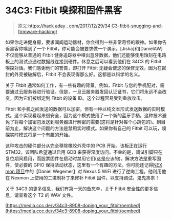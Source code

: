 # 34C3: Fitbit 嗅探和固件黑客

> 原文:[https://hack aday . com/2017/12/29/34 C3-fitbit-snugging-and-firmware-hacking/](https://hackaday.com/2017/12/29/34c3-fitbit-sniffing-and-firmware-hacking/)

如果你走进健身房，要求闻闻运动器材，你会得到一些非常奇怪的眼神。如果你告诉黑客你嗅到了一个 Fitbit，你可能会被要求做一个演示。[Jiska]和[DanielAW]不仅能够从普通的 Fitbit 健身追踪器中嗅出蓝牙数据，他们还能够使用蚀刻在电路板上的测试点通过数据线连接到硬件。休息之后可以看到他们在 34C3 的 Fitbit 嗅探对话。我们感谢他们的警告，即打开 Fitbit 无疑会使您的保修无效，因为在密封的外壳被破解后，Fitbit 不会表现得那么好。这都是以科学的名义。

关于 Fitbit 通常如何工作，有一些有趣的背景。例如，Fitbit 与您的手机配对，需要通过云服务器进行验证。但是，一旦云服务器发回认证证书，它们将永远不会改变，因为它们被绑定到 Fitbit 的设备 ID。这个过程容易受到重放攻击。

Fitbit 和手机之间发送的数据可以加密，但有一种以纯文本形式发送数据的实时模式。这个实现看起来很安全，因为这个模式使用了一个新的蓝牙手柄。这种技术避免了将每个加密包发送到服务器进行解密的需要(这将是针对每个心跳包的)。到目前为止，解决这个问题的方法是禁用实时模式。如果你有自己的 Fitbit 可以玩，嗅探实时模式将是一个有趣的开始。

这种攻击的硬件部分从完全移除橡胶外壳中的 PCB 开始。该板正在运行 STM32，该团队希望通过启用 GDB 来获得深度访问。不幸的是，调试引脚只在复位期间启用，而股票固件在启动时禁用它们(这是应该的)。解决方法是重写固件，使必要的 GPIO 保持活动状态，这里有一个有趣的方法。你可能还记得[NEX mon 项目](https://hackaday.com/2016/09/08/nexmon-turns-nexus-5-and-rpi3-into-wifi-toolkit/)中的【Daniel Wegemer】对 Nexus 5 WiFi 进行了逆向工程。他利用他在 Nexmon 上使用的二进制补丁来修补 Fitbit 固件，以支持调试。鬼鬼祟祟！

关于 34C3 的更多信息，我们有第一天的备忘单，关于 Fitbit 安全性的更多信息，请查看这个 T2 的 WAV 文件。

[https://media.ccc.de/v/34c3-8908-doping_your_fitbit/oembed](https://media.ccc.de/v/34c3-8908-doping_your_fitbit/oembed)